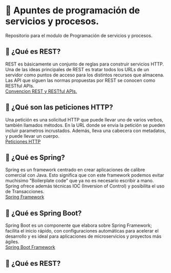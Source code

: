 # 📓 Apuntes de programación de servicios y procesos.
Repositorio para el modulo de Programación de servicios y procesos.

## 📍 ¿Qué es REST?
REST es básicamente un conjunto de reglas para construir servicios HTTP. Una de las ideas principales de REST es tratar todos los URLs de un servidor como puntos de acceso para los distintos recursos que almacena. Las API que siguen 
las normas propuestas por REST se conocen como RESTful APIs.   
[Convencion REST y RESTful APIs.](https://github.com/JasonDGian/Jandula-PSYP/blob/main/0-REST.md)

## 📍 ¿Qué son las peticiones HTTP?
Una petición es una solicitud HTTP que puede llevar uno de varios verbos, también llamados métodos. 
En la URL donde se envia la petición se pueden incluir parametros incrustados.
Además, lleva una cabecera con metadatos, y puede llevar un cuerpo.    
[Peticiones HTTP](https://github.com/JasonDGian/Jandula-PSYP/blob/main/0.1-Peticiones.md)   

## 📍 ¿Qué es Spring?
Spring es un framework centrado en crear aplicaciones de calibre comercial con Java. Esto significa que con este framework podemos evitar muchisimo "Boilerplate code" que ya no es necesario escribir a mano. Spring ofrece además técnicas IOC (Inversion of Control) y posibilita el uso de Transacciones.   
[Spring Framework](https://github.com/JasonDGian/Jandula-PSYP/blob/main/Spring-boot.md)

## 📍 ¿Qué es Spring Boot?
Spring Boot es un componente que elabora sobre Spring Framework; facilita el inicio rápido, con configuraciones automáticas para acelerar el desarrollo y es ideal para aplicaciones de microservicios y proyectos más ágiles.    
[Spring Boot Framework](https://github.com/JasonDGian/Jandula-PSYP/blob/main/2-Spring-Boot.md)



## 📍 ¿Qué es REST?
